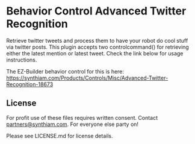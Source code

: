 # Behavior Control Advanced Twitter Recognition

Retrieve twitter tweets and process them to have your robot do cool stuff via twitter posts. This plugin accepts two controlcommand() for retrieving either the latest mention or latest tweet. Check the link below for usage instructions.

The EZ-Builder behavior control for this is here: https://synthiam.com/Products/Controls/Misc/Advanced-Twitter-Recognition-18673

## License

For profit use of these files requires written consent. Contact partners@synthiam.com. For everyone else party on!

Please see LICENSE.md for license details.
